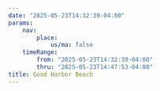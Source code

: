 ```yaml
---
date: "2025-05-23T14:32:39-04:00"
params:
    nav:
        place:
            us/ma: false
    timeRange:
        from: "2025-05-23T14:32:39-04:00"
        thru: "2025-05-23T14:47:53-04:00"
title: Good Harbor Beach
---
```

